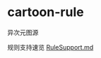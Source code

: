 # cartoon-rule
异次元图源

规则支持速览 [RuleSupport.md](https://github.com/mabDc/cartoon-rule/blob/master/RuleSupport.md)
